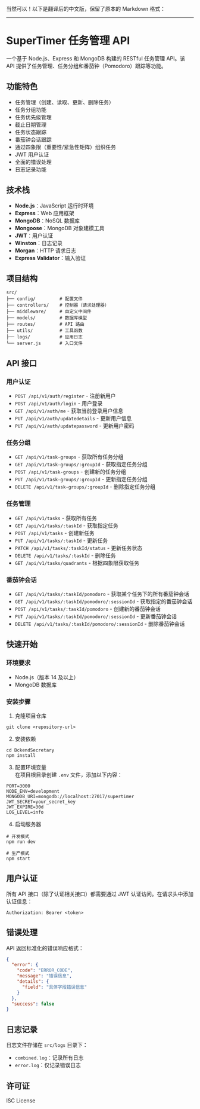 当然可以！以下是翻译后的中文版，保留了原本的 Markdown 格式：

---

# SuperTimer 任务管理 API

一个基于 Node.js、Express 和 MongoDB 构建的 RESTful 任务管理 API。该 API 提供了任务管理、任务分组和番茄钟（Pomodoro）跟踪等功能。

## 功能特色

- 任务管理（创建、读取、更新、删除任务）
- 任务分组功能
- 任务优先级管理
- 截止日期管理
- 任务状态跟踪
- 番茄钟会话跟踪
- 通过四象限（重要性/紧急性矩阵）组织任务
- JWT 用户认证
- 全面的错误处理
- 日志记录功能

## 技术栈

- **Node.js**：JavaScript 运行时环境
- **Express**：Web 应用框架
- **MongoDB**：NoSQL 数据库
- **Mongoose**：MongoDB 对象建模工具
- **JWT**：用户认证
- **Winston**：日志记录
- **Morgan**：HTTP 请求日志
- **Express Validator**：输入验证

## 项目结构

```
src/
├── config/         # 配置文件
├── controllers/    # 控制器（请求处理器）
├── middleware/     # 自定义中间件
├── models/         # 数据库模型
├── routes/         # API 路由
├── utils/          # 工具函数
├── logs/           # 应用日志
└── server.js       # 入口文件
```

## API 接口

### 用户认证

- `POST /api/v1/auth/register` - 注册新用户
- `POST /api/v1/auth/login` - 用户登录
- `GET /api/v1/auth/me` - 获取当前登录用户信息
- `PUT /api/v1/auth/updatedetails` - 更新用户信息
- `PUT /api/v1/auth/updatepassword` - 更新用户密码

### 任务分组

- `GET /api/v1/task-groups` - 获取所有任务分组
- `GET /api/v1/task-groups/:groupId` - 获取指定任务分组
- `POST /api/v1/task-groups` - 创建新的任务分组
- `PUT /api/v1/task-groups/:groupId` - 更新指定任务分组
- `DELETE /api/v1/task-groups/:groupId` - 删除指定任务分组

### 任务管理

- `GET /api/v1/tasks` - 获取所有任务
- `GET /api/v1/tasks/:taskId` - 获取指定任务
- `POST /api/v1/tasks` - 创建新任务
- `PUT /api/v1/tasks/:taskId` - 更新任务
- `PATCH /api/v1/tasks/:taskId/status` - 更新任务状态
- `DELETE /api/v1/tasks/:taskId` - 删除任务
- `GET /api/v1/tasks/quadrants` - 根据四象限获取任务

### 番茄钟会话

- `GET /api/v1/tasks/:taskId/pomodoro` - 获取某个任务下的所有番茄钟会话
- `GET /api/v1/tasks/:taskId/pomodoro/:sessionId` - 获取指定的番茄钟会话
- `POST /api/v1/tasks/:taskId/pomodoro` - 创建新的番茄钟会话
- `PUT /api/v1/tasks/:taskId/pomodoro/:sessionId` - 更新番茄钟会话
- `DELETE /api/v1/tasks/:taskId/pomodoro/:sessionId` - 删除番茄钟会话

## 快速开始

### 环境要求

- Node.js（版本 14 及以上）
- MongoDB 数据库

### 安装步骤

1. 克隆项目仓库
```
git clone <repository-url>
```

2. 安装依赖
```
cd BckendSecretary
npm install
```

3. 配置环境变量  
在项目根目录创建 `.env` 文件，添加以下内容：
```
PORT=3000
NODE_ENV=development
MONGODB_URI=mongodb://localhost:27017/supertimer
JWT_SECRET=your_secret_key
JWT_EXPIRE=30d
LOG_LEVEL=info
```

4. 启动服务器
```
# 开发模式
npm run dev

# 生产模式
npm start
```

## 用户认证

所有 API 接口（除了认证相关接口）都需要通过 JWT 认证访问。在请求头中添加认证信息：

```
Authorization: Bearer <token>
```

## 错误处理

API 返回标准化的错误响应格式：

```json
{
  "error": {
    "code": "ERROR_CODE",
    "message": "错误信息",
    "details": {
      "field": "具体字段错误信息"
    }
  },
  "success": false
}
```

## 日志记录

日志文件存储在 `src/logs` 目录下：
- `combined.log`：记录所有日志
- `error.log`：仅记录错误日志

## 许可证

ISC License
